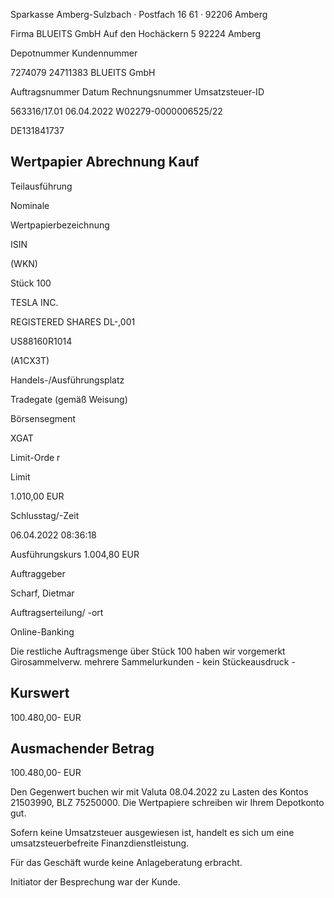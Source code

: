 <!-- image -->

Sparkasse Amberg-Sulzbach · Postfach 16 61 · 92206 Amberg

Firma BLUEITS GmbH Auf den Hochäckern 5 92224 Amberg

Depotnummer Kundennummer

7274079 24711383 BLUEITS GmbH

Auftragsnummer Datum Rechnungsnummer Umsatzsteuer-ID

563316/17.01 06.04.2022 W02279-0000006525/22

DE131841737

## Wertpapier Abrechnung Kauf

Teilausführung

Nominale

Wertpapierbezeichnung

ISIN

(WKN)

Stück 100

TESLA INC.

REGISTERED SHARES DL-,001

US88160R1014

(A1CX3T)

Handels-/Ausführungsplatz

Tradegate (gemäß Weisung)

Börsensegment

XGAT

Limit-Orde r

Limit

1.010,00 EUR

Schlusstag/-Zeit

06.04.2022 08:36:18

Ausführungskurs 1.004,80 EUR

Auftraggeber

Scharf, Dietmar

Auftragserteilung/ -ort

Online-Banking

Die restliche Auftragsmenge über Stück 100 haben wir vorgemerkt Girosammelverw. mehrere Sammelurkunden - kein Stückeausdruck -

## Kurswert

100.480,00- EUR

## Ausmachender Betrag

100.480,00- EUR

Den Gegenwert buchen wir mit Valuta  08.04.2022 zu Lasten des Kontos  21503990, BLZ  75250000. Die Wertpapiere schreiben wir Ihrem Depotkonto gut.

Sofern keine Umsatzsteuer ausgewiesen ist, handelt es sich um eine umsatzsteuerbefreite Finanzdienstleistung.

Für das Geschäft wurde keine Anlageberatung erbracht.

Initiator der Besprechung war der Kunde.